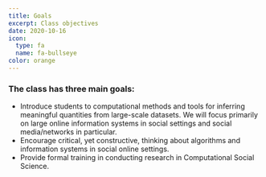 ```yaml
---
title: Goals
excerpt: Class objectives
date: 2020-10-16
icon:
  type: fa
  name: fa-bullseye
color: orange
---
```


### The class has three main goals:

- Introduce students to computational methods and tools for inferring meaningful quantities from large-scale datasets. We will focus primarily on large online information systems in social settings and social media/networks in particular. 
- Encourage critical, yet constructive, thinking about algorithms and information systems in social online settings.
- Provide formal training in conducting research in Computational Social Science.
